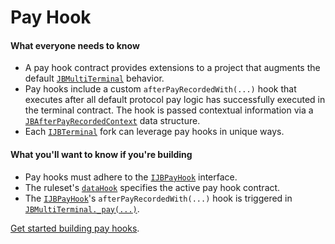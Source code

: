 # Pay Hook

#### What everyone needs to know

* A pay hook contract provides extensions to a project that augments the default [`JBMultiTerminal`](/docs/v4/api/core/contracts/JBMultiTerminal.md) behavior.
* Pay hooks include a custom `afterPayRecordedWith(...)` hook that executes after all default protocol pay logic has successfully executed in the terminal contract. The hook is passed contextual information via a [`JBAfterPayRecordedContext`](/docs/v4/api/core/structs/JBAfterPayRecordedContext.md) data structure.
* Each [`IJBTerminal`](/docs/v4/api/core/interfaces/IJBTerminal.md) fork can leverage pay hooks in unique ways.

#### What you'll want to know if you're building

* Pay hooks must adhere to the [`IJBPayHook`](/docs/v4/api/core/interfaces/IJBPayHook.md) interface.
* The ruleset's [`dataHook`](data-hook.md) specifies the active pay hook contract.
* The [`IJBPayHook`](/docs/v4/api/core/interfaces/IJBPayHook.md)'s `afterPayRecordedWith(...)` hook is triggered in [`JBMultiTerminal._pay(...)`](/docs/v4/api/core/contracts/JBMultiTerminal.md#_pay).

[Get started building pay hooks](/docs/v4/build/hooks/pay-hook.md).

